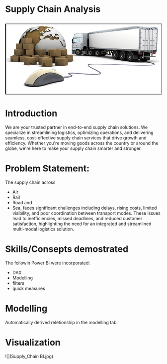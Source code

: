 # Supply Chain Analysis
![](Supplies.jpg)
---
# Introduction
We are your trusted partner in end-to-end supply chain solutions. We specialize in streamlining logistics, optimizing operations, and delivering seamless, cost-effective supply chain services that drive growth and efficiency. Whether you're moving goods across the country or around the globe, we're here to make your supply chain smarter and stronger.

# Problem Statement:
The supply chain across 
- Air
- Rail
- Road and
- Sea, faces significant challenges including delays, rising costs, limited visibility, and poor coordination between transport modes. These issues lead to inefficiencies, missed deadlines, and reduced customer satisfaction, highlighting the need for an integrated and streamlined multi-modal logistics solution.

# Skills/Consepts demostrated
The followin Power BI were incorporated:
- DAX
- Modelling
- filters
- quick measures

# Modelling
Automatically derived reletionship in the modelling tab

# Visualization
![](Supply_Chain BI.jpg).






  
  
